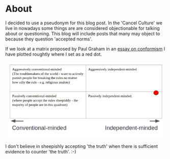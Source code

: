 # About

I decided to use a pseudonym for this blog post. In the 'Cancel Culture' we live in nowadays some things are are considered objectionable for talking about or questioning. This blog will include posts that many may object to because they question 'accepted norms'.

If we look at a matrix proposed by Paul Graham in an [essay on conformism](http://www.paulgraham.com/conformism.html) I have plotted roughtly where I set as a red dot.

![Quadrants of Conformism](images/quadrants.png)

I don't believe in sheepishly accepting 'the truth' when there is sufficient evidence to counter 'the truth'. :-)



